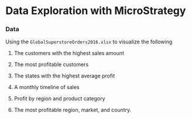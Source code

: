 # Data Exploration with MicroStrategy 

### Data 

Using the `GlobalSuperstoreOrders2016.xlsx` to visualize the following

1. The customers with the highest sales amount 

2. The most profitable customers

3. The states with the highest average profit

4. A monthly timeline of sales

5. Profit by region and product category

6. The most profitable region, market, and country.

